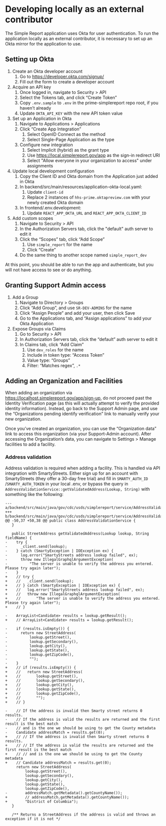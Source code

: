 # Developing locally as an external contributor

The Simple Report application uses Okta for user authentication. To run the application locally 
as an external contributor, it is necessary to set up an Okta mirror for the application to use.

## Setting up Okta

1. Create an Okta developer account
    1. Go to https://developer.okta.com/signup/
    2. Fill out the form to create a developer account
2. Acquire an API key
    1. Once logged in, navigate to Security > API
    2. Select the Tokens tab, and click “Create Token”
    3. Copy `.env.sample` to `.env` in the prime-simplereport repo root, if you haven’t already
    4. Update `OKTA_API_KEY` with the new API token value
3. Set up an Application in Okta
    1. Navigate to Applications > Applications
    2. Click “Create App Integration”
        1. Select OpenID Connect as the method
        2. Select Single-Page Application as the type
    3. Configure new integration
        1. Select Implicit (hybrid) as the grant type
        2. Use https://local.simplereport.gov/app as the sign-in redirect URI
        3. Select "Allow everyone in your organization to access" under assignments
4. Update local development configuration
    1. Copy the Client ID and Okta domain from the Application just added in Okta
    2. In backend/src/main/resources/application-okta-local.yaml:
        1. Update `client-id`
        2. Replace 2 instances of `hhs-prime.oktapreview.com` with your newly created Okta domain
    3. In frontend/.env.development:
        1. Update `REACT_APP_OKTA_URL` and `REACT_APP_OKTA_CLIENT_ID`
5. Add custom scopes
    1. Navigate to Security > API
    2. In the Authorization Servers tab, click the "default" auth server to edit it
    3. Click the “Scopes” tab, click “Add Scope”
        1. Use `simple_report` for the name
        2. Click “Create”
    4. Do the same thing to another scope named `simple_report_dev`

At this point, you should be able to run the app and authenticate, but you will not have access to see or do anything.

## Granting Support Admin access

1. Add a Group
    1. Navigate to Directory > Groups
    2. Click “Add Group”, and use `SR-DEV-ADMINS` for the name
    3. Click “Assign People” and add your user, then click Save
    4. Go to the Applications tab, and “Assign applications” to add your Okta Application
2. Expose Groups via Claims
    1. Go to Security > API
    2. In Authorization Servers tab, click the “default” auth server to edit it
    3. In Claims tab, click “Add Claim”
        1. Use `dev_roles` for the name
        2. Include in token type: “Access Token”
        3. Value type: “Groups”
        4. Filter: “Matches regex”, `.*`

## Adding an Organization and Facilities

When adding an organization via https://localhost.simplereport.gov/app/sign-up, do not proceed past
the Identity Verification page (as this will actually attempt to verify the provided identity information). 
Instead, go back to the Support Admin page, and use the “Organizations pending identify verification” 
link to manually verify your new organization.

Once you’ve created an organization, you can use the “Organization data” link to access this organization 
(via your Support-Admin account). After accessing the Organization’s data, you can navigate to 
Settings > Manage facilities to add a facility.

### Address validation

Address validation is required when adding a facility. This is handled via API integration with SmartyStreets.
Either sign up for an account with SmartyStreets (they offer a 30-day free trial) and fill in `SMARTY_AUTH_ID`
/`SMARTY_AUTH_TOKEN` in your local .env, or bypass the query in 
`AddressValidationService::getValidatedAddress(Lookup, String)` with something like the following:

```
--- a/backend/src/main/java/gov/cdc/usds/simplereport/service/AddressValidationService.java
+++ b/backend/src/main/java/gov/cdc/usds/simplereport/service/AddressValidationService.java
@@ -50,37 +50,38 @@ public class AddressValidationService {
   }
 
   public StreetAddress getValidatedAddress(Lookup lookup, String fieldName) {
-    try {
-      _client.send(lookup);
-    } catch (SmartyException | IOException ex) {
-      log.error("SmartyStreets address lookup failed", ex);
-      throw new IllegalGraphqlArgumentException(
-          "The server is unable to verify the address you entered. Please try again later");
-    }
+    // try {
+    //   _client.send(lookup);
+    // } catch (SmartyException | IOException ex) {
+    //   log.error("SmartyStreets address lookup failed", ex);
+    //   throw new IllegalGraphqlArgumentException(
+    //       "The server is unable to verify the address you entered. Please try again later");
+    // }
 
-    ArrayList<Candidate> results = lookup.getResult();
+    // ArrayList<Candidate> results = lookup.getResult();
 
-    if (results.isEmpty()) {
-      return new StreetAddress(
-          lookup.getStreet(),
-          lookup.getSecondary(),
-          lookup.getCity(),
-          lookup.getState(),
-          lookup.getZipCode(),
-          "");
-    }
+    // if (results.isEmpty()) {
+    //   return new StreetAddress(
+    //       lookup.getStreet(),
+    //       lookup.getSecondary(),
+    //       lookup.getCity(),
+    //       lookup.getState(),
+    //       lookup.getZipCode(),
+    //       "");
+    // }
 
-    // If the address is invalid then Smarty street returns 0 results.
-    // If the address is valid the results are returned and the first result is the best match
-    // and is the one we should be using to get the County metadata
-    Candidate addressMatch = results.get(0);
+    // // If the address is invalid then Smarty street returns 0 results.
+    // // If the address is valid the results are returned and the first result is the best match
+    // // and is the one we should be using to get the County metadata
+    // Candidate addressMatch = results.get(0);
     return new StreetAddress(
         lookup.getStreet(),
         lookup.getSecondary(),
         lookup.getCity(),
         lookup.getState(),
         lookup.getZipCode(),
-        addressMatch.getMetadata().getCountyName());
+        // addressMatch.getMetadata().getCountyName());
+        "District of Columbia");
   }
 
   /** Returns a StreetAddress if the address is valid and throws an exception if it is not */
```
